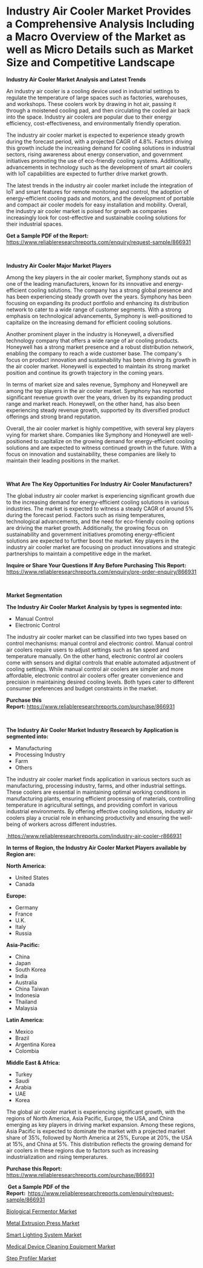 <p><h1>Industry Air Cooler Market Provides a Comprehensive Analysis Including a Macro Overview of the Market as well as Micro Details such as Market Size and Competitive Landscape</h1></p><p><strong>Industry Air Cooler Market Analysis and Latest Trends</strong></p>
<p><p>An industry air cooler is a cooling device used in industrial settings to regulate the temperature of large spaces such as factories, warehouses, and workshops. These coolers work by drawing in hot air, passing it through a moistened cooling pad, and then circulating the cooled air back into the space. Industry air coolers are popular due to their energy efficiency, cost-effectiveness, and environmentally friendly operation.</p><p>The industry air cooler market is expected to experience steady growth during the forecast period, with a projected CAGR of 4.8%. Factors driving this growth include the increasing demand for cooling solutions in industrial sectors, rising awareness about energy conservation, and government initiatives promoting the use of eco-friendly cooling systems. Additionally, advancements in technology such as the development of smart air coolers with IoT capabilities are expected to further drive market growth.</p><p>The latest trends in the industry air cooler market include the integration of IoT and smart features for remote monitoring and control, the adoption of energy-efficient cooling pads and motors, and the development of portable and compact air cooler models for easy installation and mobility. Overall, the industry air cooler market is poised for growth as companies increasingly look for cost-effective and sustainable cooling solutions for their industrial spaces.</p></p>
<p><strong>Get a Sample PDF of the Report:&nbsp;</strong> <a href="https://www.reliableresearchreports.com/enquiry/request-sample/866931">https://www.reliableresearchreports.com/enquiry/request-sample/866931</a></p>
<p>&nbsp;</p>
<p><strong>Industry Air Cooler Major Market Players</strong></p>
<p><p>Among the key players in the air cooler market, Symphony stands out as one of the leading manufacturers, known for its innovative and energy-efficient cooling solutions. The company has a strong global presence and has been experiencing steady growth over the years. Symphony has been focusing on expanding its product portfolio and enhancing its distribution network to cater to a wide range of customer segments. With a strong emphasis on technological advancements, Symphony is well-positioned to capitalize on the increasing demand for efficient cooling solutions.</p><p>Another prominent player in the industry is Honeywell, a diversified technology company that offers a wide range of air cooling products. Honeywell has a strong market presence and a robust distribution network, enabling the company to reach a wide customer base. The company's focus on product innovation and sustainability has been driving its growth in the air cooler market. Honeywell is expected to maintain its strong market position and continue its growth trajectory in the coming years.</p><p>In terms of market size and sales revenue, Symphony and Honeywell are among the top players in the air cooler market. Symphony has reported significant revenue growth over the years, driven by its expanding product range and market reach. Honeywell, on the other hand, has also been experiencing steady revenue growth, supported by its diversified product offerings and strong brand reputation.</p><p>Overall, the air cooler market is highly competitive, with several key players vying for market share. Companies like Symphony and Honeywell are well-positioned to capitalize on the growing demand for energy-efficient cooling solutions and are expected to witness continued growth in the future. With a focus on innovation and sustainability, these companies are likely to maintain their leading positions in the market.</p></p>
<p>&nbsp;</p>
<p><strong>What Are The Key Opportunities For Industry Air Cooler Manufacturers?</strong></p>
<p><p>The global industry air cooler market is experiencing significant growth due to the increasing demand for energy-efficient cooling solutions in various industries. The market is expected to witness a steady CAGR of around 5% during the forecast period. Factors such as rising temperatures, technological advancements, and the need for eco-friendly cooling options are driving the market growth. Additionally, the growing focus on sustainability and government initiatives promoting energy-efficient solutions are expected to further boost the market. Key players in the industry air cooler market are focusing on product innovations and strategic partnerships to maintain a competitive edge in the market.</p></p>
<p><strong>Inquire or Share Your Questions If Any Before Purchasing This Report:</strong> <a href="https://www.reliableresearchreports.com/enquiry/pre-order-enquiry/866931">https://www.reliableresearchreports.com/enquiry/pre-order-enquiry/866931</a></p>
<p>&nbsp;</p>
<p><strong>Market Segmentation</strong></p>
<p><strong>The Industry Air Cooler Market Analysis by types is segmented into:</strong></p>
<p><ul><li>Manual Control</li><li>Electronic Control</li></ul></p>
<p><p>The industry air cooler market can be classified into two types based on control mechanisms: manual control and electronic control. Manual control air coolers require users to adjust settings such as fan speed and temperature manually. On the other hand, electronic control air coolers come with sensors and digital controls that enable automated adjustment of cooling settings. While manual control air coolers are simpler and more affordable, electronic control air coolers offer greater convenience and precision in maintaining desired cooling levels. Both types cater to different consumer preferences and budget constraints in the market.</p></p>
<p><strong>Purchase this Report:&nbsp;</strong><a href="https://www.reliableresearchreports.com/purchase/866931">https://www.reliableresearchreports.com/purchase/866931</a></p>
<p>&nbsp;</p>
<p><strong>The Industry Air Cooler Market Industry Research by Application is segmented into:</strong></p>
<p><ul><li>Manufacturing</li><li>Processing Industry</li><li>Farm</li><li>Others</li></ul></p>
<p><p>The industry air cooler market finds application in various sectors such as manufacturing, processing industry, farms, and other industrial settings. These coolers are essential in maintaining optimal working conditions in manufacturing plants, ensuring efficient processing of materials, controlling temperature in agricultural settings, and providing comfort in various industrial environments. By offering effective cooling solutions, industry air coolers play a crucial role in enhancing productivity and ensuring the well-being of workers across different industries.</p></p>
<p><a href="https://www.reliableresearchreports.com/industry-air-cooler-r866931">&nbsp;https://www.reliableresearchreports.com/industry-air-cooler-r866931</a></p>
<p><strong>In terms of Region, the Industry Air Cooler Market Players available by Region are:</strong></p>
<p>
    <p> <strong> North America: </strong>
        <ul>
            <li>United States</li>
            <li>Canada</li>
        </ul>
        </p> 
    <p> <strong> Europe: </strong>
        <ul>
            <li>Germany</li>
            <li>France</li>
            <li>U.K.</li>
            <li>Italy</li>
            <li>Russia</li>
        </ul>
        </p> 
    <p> <strong> Asia-Pacific: </strong>
        <ul>
            <li>China</li>
            <li>Japan</li>
            <li>South Korea</li>
            <li>India</li>
            <li>Australia</li>
            <li>China Taiwan</li>
            <li>Indonesia</li>
            <li>Thailand</li>
            <li>Malaysia</li>
        </ul>
        </p> 
    <p> <strong> Latin America: </strong>
        <ul>
            <li>Mexico</li>
            <li>Brazil</li>
            <li>Argentina Korea</li>
            <li>Colombia</li>
        </ul>
        </p> 
    <p> <strong> Middle East & Africa: </strong>
        <ul>
            <li>Turkey</li>
            <li>Saudi</li>
            <li>Arabia</li>
            <li>UAE</li>
            <li>Korea</li>
        </ul>
    </p>
    </p>
<p><p>The global air cooler market is experiencing significant growth, with the regions of North America, Asia Pacific, Europe, the USA, and China emerging as key players in driving market expansion. Among these regions, Asia Pacific is expected to dominate the market with a projected market share of 35%, followed by North America at 25%, Europe at 20%, the USA at 15%, and China at 5%. This distribution reflects the growing demand for air coolers in these regions due to factors such as increasing industrialization and rising temperatures.</p></p>
<p><strong>Purchase this Report: </strong><a href="https://www.reliableresearchreports.com/purchase/866931">https://www.reliableresearchreports.com/purchase/866931</a></p>
<p>&nbsp;<strong>Get a Sample PDF of the Report:&nbsp;&nbsp;</strong><a href="https://www.reliableresearchreports.com/enquiry/request-sample/866931">https://www.reliableresearchreports.com/enquiry/request-sample/866931</a></p>
<p><strong></strong></p>
<p><p><a href="https://issuu.com/reportprime-2/docs/biological-fermentor-market-size-2030.pptx">Biological Fermentor Market</a></p><p><a href="https://github.com/RickHolmes3/Market-Research-Report-List-6/blob/main/metal-extrusion-press-market.md">Metal Extrusion Press Market</a></p><p><a href="https://github.com/bmorecock/Market-Research-Report-List-4/blob/main/smart-lighting-system-market.md">Smart Lighting System Market</a></p><p><a href="https://issuu.com/reportprime-2/docs/medical-device-cleaning-equipment-market-size-2030">Medical Device Cleaning Equipment Market</a></p><p><a href="https://github.com/Krish2023na/Market-Research-Report-List-5/blob/main/step-profiler-market.md">Step Profiler Market</a></p></p>